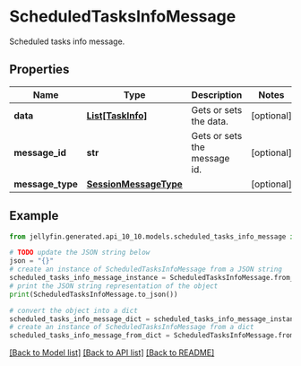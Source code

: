 # ScheduledTasksInfoMessage

Scheduled tasks info message.

## Properties

Name | Type | Description | Notes
------------ | ------------- | ------------- | -------------
**data** | [**List[TaskInfo]**](TaskInfo.md) | Gets or sets the data. | [optional] 
**message_id** | **str** | Gets or sets the message id. | [optional] 
**message_type** | [**SessionMessageType**](SessionMessageType.md) |  | [optional] 

## Example

```python
from jellyfin.generated.api_10_10.models.scheduled_tasks_info_message import ScheduledTasksInfoMessage

# TODO update the JSON string below
json = "{}"
# create an instance of ScheduledTasksInfoMessage from a JSON string
scheduled_tasks_info_message_instance = ScheduledTasksInfoMessage.from_json(json)
# print the JSON string representation of the object
print(ScheduledTasksInfoMessage.to_json())

# convert the object into a dict
scheduled_tasks_info_message_dict = scheduled_tasks_info_message_instance.to_dict()
# create an instance of ScheduledTasksInfoMessage from a dict
scheduled_tasks_info_message_from_dict = ScheduledTasksInfoMessage.from_dict(scheduled_tasks_info_message_dict)
```
[[Back to Model list]](README.md#documentation-for-models) [[Back to API list]](README.md#documentation-for-api-endpoints) [[Back to README]](README.md)


